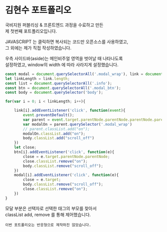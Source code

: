 # 김현수 포트폴리오 

국비지원 퍼블리싱 & 프론트엔드 과정을 수료하고 만든  
제 첫번째 포트폴리오입니다.

JAVASCRIPT 는 클릭하면 복사되는 코드만 오픈소스를 사용하였고,  
그 외에는 제가 직접 작성하였습니다.
  
우측 사이드바(aside)는 메인비주얼 영역을 벗어날 때 나타나도록  
설정하였고, window의 width 에 따라 사라지게 설정했습니다.

```js
const modal = document.querySelectorAll('.modal_wrap'), link = document.querySelectorAll('.link');
let linkLength = link.length;
const list = document.querySelectorAll('.info');
const btn = document.querySelectorAll('.modal_btn');
const body = document.querySelector('body');

for(var i = 0; i < linkLength; i++){

    link[i].addEventListener('click', function(event){
        event.preventDefault();
        var parent = event.target.parentNode.parentNode.parentNode.parentNode;
        var modalOn = parent.querySelector('.modal_wrap')
        // parent.classList.add("on");
        modalOn.classList.add("on");
        body.classList.add("scroll_off")
    })
    let close;
    btn[i].addEventListener('click', function(e){
        close = e.target.parentNode.parentNode;
        close.classList.remove("on");
        body.classList.remove("scroll_off");
    })
    modal[i].addEventListener('click', function(e){
        close = e.target;
        body.classList.remove("scroll_off");
        close.classList.remove("on");
    })
}
```
모달 부분은 선택자로 선택한 태그의 부모를 찾아서  
classList add, remove 를 통해 제어했습니다.

`이번 포트폴리오는 반응형으로 제작하진 않았습니다.`